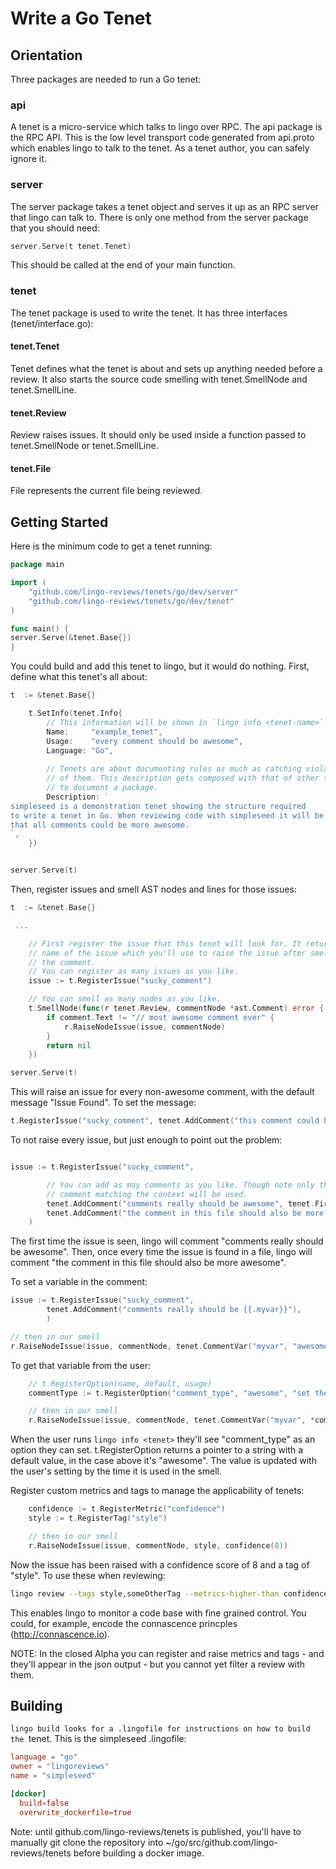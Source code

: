 # Write a Go Tenet

## Orientation

Three packages are needed to run a Go tenet:

### api

A tenet is a micro-service which talks to lingo over RPC. The api package is
the RPC API. This is the low level transport code generated from api.proto
which enables lingo to talk to the tenet. As a tenet author, you can safely
ignore it.

### server

The server package takes a tenet object and serves it up as an RPC server that
lingo can talk to. There is only one method from the server package that you
should need:

```go
server.Serve(t tenet.Tenet)
```

This should be called at the end of your main function.

### tenet

The tenet package is used to write the tenet. It has three interfaces
(tenet/interface.go):

#### tenet.Tenet

Tenet defines what the tenet is about and sets up anything needed before a
review. It also starts the source code smelling with tenet.SmellNode and
tenet.SmellLine.

#### tenet.Review

Review raises issues. It should only be used inside a function passed to
tenet.SmellNode or tenet.SmellLine.

#### tenet.File

File represents the current file being reviewed.

## Getting Started

Here is the minimum code to get a tenet running:

```go
package main

import (
	"github.com/lingo-reviews/tenets/go/dev/server"
	"github.com/lingo-reviews/tenets/go/dev/tenet"
)

func main() {
server.Serve(&tenet.Base{})
}
```

You could build and add this tenet to lingo, but it would do nothing. First,
define what this tenet's all about:

```go
t  := &tenet.Base{}

	t.SetInfo(tenet.Info{
		// This information will be shown in `lingo info <tenet-name>`
		Name:     "example_tenet",
		Usage:    "every comment should be awesome",
		Language: "Go",
		
		// Tenets are about documenting rules as much as catching violations
		// of them. This description gets composed with that of other tenets
		// to document a package.
		Description: `
simpleseed is a demonstration tenet showing the structure required
to write a tenet in Go. When reviewing code with simpleseed it will be suggested
that all comments could be more awesome.
`,
	})


server.Serve(t)
```

Then, register issues and smell AST nodes and lines for those issues:

```go
t  := &tenet.Base{}

 ...

	// First register the issue that this tenet will look for. It returns the
	// name of the issue which you'll use to raise the issue after smelling
	// the comment.
	// You can register as many issues as you like.
	issue := t.RegisterIssue("sucky_comment")

	// You can smell as many nodes as you like.
	t.SmellNode(func(r tenet.Review, commentNode *ast.Comment) error {
		if comment.Text != "// most awesome comment ever" {
			r.RaiseNodeIssue(issue, commentNode)
		}
		return nil
	})

server.Serve(t)
```

This will raise an issue for every non-awesome comment, with the default
message "Issue Found". To set the message:

```go
t.RegisterIssue("sucky_comment", tenet.AddComment("this comment could be more awesome"))
```

To not raise every issue, but just enough to point out the problem:

```go

issue := t.RegisterIssue("sucky_comment",

		// You can add as may comments as you like. Though note only the
		// comment matching the context will be used.
		tenet.AddComment("comments really should be awesome", tenet.FirstComment),
		tenet.AddComment("the comment in this file should also be more awesome", tenet.FirstComment, tenet.InEveryFile),
	)

```

The first time the issue is seen, lingo will comment "comments really should
be awesome". Then, once every time the issue is found in a file, lingo will
comment "the comment in this file should also be more awesome".

To set a variable in the comment:

```go
issue := t.RegisterIssue("sucky_comment",
		tenet.AddComment("comments really should be {{.myvar}}"),
		)

// then in our smell
r.RaiseNodeIssue(issue, commentNode, tenet.CommentVar("myvar", "awesome"))

```

To get that variable from the user:

```go
	// t.RegisterOption(name, default, usage)
	commentType := t.RegisterOption("comment_type", "awesome", "set the type of comment")

	// then in our smell
	r.RaiseNodeIssue(issue, commentNode, tenet.CommentVar("myvar", *commentType))	

```

When the user runs `lingo info <tenet>` they'll see "comment_type" as an
option they can set. t.RegisterOption returns a pointer to a string with a
default value, in the case above it's "awesome". The value is updated with the
user's setting by the time it is used in the smell.

Register custom metrics and tags to manage the applicability of tenets:

```go
	confidence := t.RegisterMetric("confidence")
	style := t.RegisterTag("style")

	// then in our smell
	r.RaiseNodeIssue(issue, commentNode, style, confidence(8))

```

Now the issue has been raised with a confidence score of 8 and a tag of
"style". To use these when reviewing:

```bash
lingo review --tags style,someOtherTag --metrics-higher-than confidence=5 --metrics-lower-than confidence=9
```

This enables lingo to monitor a code base with fine grained control. You
could, for example, encode the connascence princples (http://connascence.io).

NOTE: In the closed Alpha you can register and raise metrics and tags - and
they'll appear in the json output - but you cannot yet filter a review with
them.

## Building

`lingo build looks for a .lingofile for instructions on how to build the
`tenet. This is the simpleseed .lingofile:

```toml
language = "go"
owner = "lingoreviews"
name = "simpleseed"

[docker]
  build=false
  overwrite_dockerfile=true
```

Note: until github.com/lingo-reviews/tenets is published, you'll have to
manually git clone the repository into ~/go/src/github.com/lingo-
reviews/tenets before building a docker image.
